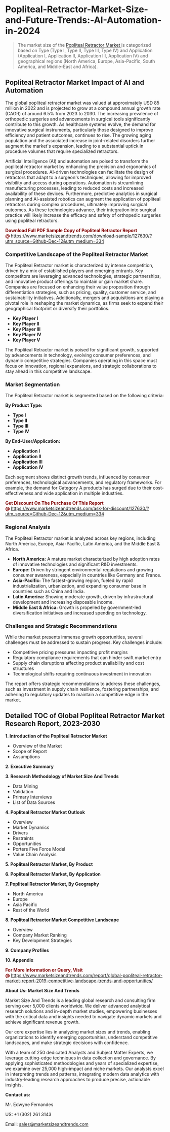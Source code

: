 <H1>Popliteal-Retractor-Market-Size-and-Future-Trends:-AI-Automation-in-2024</H1><blockquote><p>The market size of the <a href="https://www.marketsizeandtrends.com/download-sample/127630/?utm_source=Github-Dec-12&amp;utm_medium=334" target="_blank">Popliteal Retractor Market </a>is categorized based on Type (Type I, Type II, Type III, Type IV) and Application (Application I, Application II, Application III, Application IV) and geographical regions (North America, Europe, Asia-Pacific, South America, and Middle-East and Africa).</p></blockquote><p><h2>Popliteal Retractor Market Impact of AI and Automation</h2><p>The global popliteal retractor market was valued at approximately USD 85 million in 2022 and is projected to grow at a compound annual growth rate (CAGR) of around 6.5% from 2023 to 2030. The increasing prevalence of orthopedic surgeries and advancements in surgical tools significantly contribute to this growth. As healthcare systems evolve, the demand for innovative surgical instruments, particularly those designed to improve efficiency and patient outcomes, continues to rise. The growing aging population and the associated increase in joint-related disorders further augment the market's expansion, leading to a substantial uptick in procedure volumes that require specialized retractors.</p><p>Artificial Intelligence (AI) and automation are poised to transform the popliteal retractor market by enhancing the precision and ergonomics of surgical procedures. AI-driven technologies can facilitate the design of retractors that adapt to a surgeon's techniques, allowing for improved visibility and access during operations. Automation is streamlining manufacturing processes, leading to reduced costs and increased availability of these devices. Furthermore, predictive analytics in surgical planning and AI-assisted robotics can augment the application of popliteal retractors during complex procedures, ultimately improving surgical outcomes. As these technologies advance, their integration into surgical practice will likely increase the efficacy and safety of orthopedic surgeries using popliteal retractors.</p></p><p><strong><span style="color: #800000;">Download Full PDF Sample Copy of Popliteal Retractor Report @</span>&nbsp;</strong><a href="https://www.marketsizeandtrends.com/download-sample/127630/?utm_source=Github-Dec-12&amp;utm_medium=334">https://www.marketsizeandtrends.com/download-sample/127630/?utm_source=Github-Dec-12&amp;utm_medium=334</a></p><h3>Competitive Landscape of the Popliteal Retractor Market</h3><p>The Popliteal Retractor market is characterized by intense competition, driven by a mix of established players and emerging entrants. Key competitors are leveraging advanced technologies, strategic partnerships, and innovative product offerings to maintain or gain market share. Companies are focused on enhancing their value proposition through differentiation strategies, such as pricing, quality, customer service, and sustainability initiatives. Additionally, mergers and acquisitions are playing a pivotal role in reshaping the market dynamics, as firms seek to expand their geographical footprint or diversify their portfolios.</p><p><strong><p><ul><li>Key Player I </li><li> Key Player II </li><li> Key Player III </li><li> Key Player IV </li><li> Key Player V</p></li></ul></p></strong></p><p>The Popliteal Retractor market is poised for significant growth, supported by advancements in technology, evolving consumer preferences, and dynamic competitive strategies. Companies operating in this space must focus on innovation, regional expansions, and strategic collaborations to stay ahead in this competitive landscape.</p><h3>Market Segmentation</h3><p>The Popliteal Retractor market is segmented based on the following criteria:</p><p><strong>By Product Type:</strong></p><p><strong><p><ul><li>Type I </li><li> Type II </li><li> Type III </li><li> Type IV</p></li></ul></p></strong></p><p><strong>By End-User/Application:</strong></p><p><strong><p><ul><li>Application I </li><li> Application II </li><li> Application III </li><li> Application IV</p></li></ul></p></strong></p><p>Each segment shows distinct growth trends, influenced by consumer preferences, technological advancements, and regulatory frameworks. For example, the demand for Category A products has surged due to their cost-effectiveness and wide application in multiple industries.</p><p><strong><span style="color: #800000;">Get Discount On The Purchase Of This Report @&nbsp;</span></strong><a href="https://www.marketsizeandtrends.com/ask-for-discount/127630/?utm_source=Github-Dec-12&amp;utm_medium=334">https://www.marketsizeandtrends.com/ask-for-discount/127630/?utm_source=Github-Dec-12&amp;utm_medium=334</a></p><h3>Regional Analysis</h3><p>The Popliteal Retractor market is analyzed across key regions, including North America, Europe, Asia-Pacific, Latin America, and the Middle East &amp; Africa.</p><ul><li><strong>North America:</strong> A mature market characterized by high adoption rates of innovative technologies and significant R&amp;D investments.</li><li><strong>Europe:</strong> Driven by stringent environmental regulations and growing consumer awareness, especially in countries like Germany and France.</li><li><strong>Asia-Pacific:</strong> The fastest-growing region, fueled by rapid industrialization, urbanization, and expanding consumer base in countries such as China and India.</li><li><strong>Latin America:</strong> Showing moderate growth, driven by infrastructural development and increasing disposable income.</li><li><strong>Middle East &amp; Africa:</strong> Growth is propelled by government-led diversification initiatives and increased spending on technology.</li></ul><h3>Challenges and Strategic Recommendations</h3><p>While the market presents immense growth opportunities, several challenges must be addressed to sustain progress. Key challenges include:</p><ul><li>Competitive pricing pressures impacting profit margins</li><li>Regulatory compliance requirements that can hinder swift market entry</li><li>Supply chain disruptions affecting product availability and cost structures</li><li>Technological shifts requiring continuous investment in innovation</li></ul><p>The report offers strategic recommendations to address these challenges, such as investment in supply chain resilience, fostering partnerships, and adhering to regulatory updates to maintain a competitive edge in the market.</p><h2>Detailed TOC of Global Popliteal Retractor Market Research Report, 2023-2030</h2><p><strong>1. Introduction of the Popliteal Retractor Market</strong></p><ul><li>Overview of the Market</li><li>Scope of Report</li><li>Assumptions&nbsp;</li></ul><p><strong>2. Executive Summary</strong></p><p><strong>3. Research Methodology of <strong>Market Size And Trends</strong></strong></p><ul><li>Data Mining</li><li>Validation</li><li>Primary Interviews</li><li>List of Data Sources&nbsp;</li></ul><p><strong>4. Popliteal Retractor Market Outlook</strong></p><ul><li>Overview</li><li>Market Dynamics</li><li>Drivers</li><li>Restraints</li><li>Opportunities</li><li>Porters Five Force Model</li><li>Value Chain Analysis&nbsp;</li></ul><p><strong>5. Popliteal Retractor Market, By Product</strong></p><p><strong>6. Popliteal Retractor Market, By Application</strong></p><p><strong>7. Popliteal Retractor Market, By Geography</strong></p><ul><li>North America</li><li>Europe</li><li>Asia Pacific</li><li>Rest of the World&nbsp;</li></ul><p><strong>8. Popliteal Retractor Market Competitive Landscape</strong></p><ul><li>Overview</li><li>Company Market Ranking</li><li>Key Development Strategies&nbsp;</li></ul><p><strong>9. Company Profiles</strong></p><p><strong>10. Appendix</strong></p><p><strong><span style="color: #800000;">For More Information or Query, Visit @&nbsp;</span></strong><a href="https://www.marketsizeandtrends.com/report/global-popliteal-retractor-market-report-2019-competitive-landscape-trends-and-opportunities/">https://www.marketsizeandtrends.com/report/global-popliteal-retractor-market-report-2019-competitive-landscape-trends-and-opportunities/</a></p><p></p><p><strong>About Us:&nbsp;Market Size And Trends</strong></p><p>Market Size And Trends&nbsp;is a leading global research and consulting firm serving over 5,000 clients worldwide. We deliver advanced analytical research solutions and in-depth market studies, empowering businesses with the critical data and insights needed to navigate dynamic markets and achieve significant revenue growth.</p><p>Our core expertise lies in analyzing market sizes and trends, enabling organizations to identify emerging opportunities, understand competitive landscapes, and make strategic decisions with confidence.</p><p>With a team of 250 dedicated Analysts and Subject Matter Experts, we leverage cutting-edge techniques in data collection and governance. By applying sophisticated methodologies and years of specialized expertise, we examine over 25,000 high-impact and niche markets. Our analysts excel in interpreting trends and patterns, integrating modern data analytics with industry-leading research approaches to produce precise, actionable insights.</p><p><strong>Contact us:</strong></p><p>Mr. Edwyne Fernandes</p><p>US: +1 (302) 261 3143</p><p>Email: <a href="mailto:sales@marketsizeandtrends.com">sales@marketsizeandtrends.com</a>&nbsp;</p>
